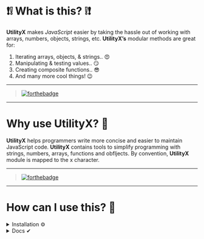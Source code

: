 # ❗❕ What is this? ❕❗
**UtilityX** makes _JavaScript_ easier by taking the hassle out of working with arrays, numbers, objects, strings, etc.
**UtilityX’s** modular methods are great for:

1. Iterating arrays, objects, & strings.. :heart_eyes:
2. Manipulating & testing values.. :smirk:
3. Creating composite functions.. :sunglasses:
4. And many more cool things! :wink:

---

> [![forthebadge](https://forthebadge.com/images/badges/powered-by-responsibility.svg)](https://debugleader.github.io)

---
# Why use UtilityX? 🚀
**UtilityX** helps programmers write more concise and easier to maintain JavaScript code. **UtilityX** contains tools to simplify programming with strings, numbers, arrays, functions and obfljects. By convention, **UtilityX** module is mapped to the x character.

---

> [![forthebadge](https://forthebadge.com/images/badges/built-by-developers.svg)](https://debugleader.github.io)

---

# How can I use this? 🤔
<details>
  <summary>Installation ⚙</summary>
  <hr />
  
  ```bash
  > npm i utilityx
  ```
  ```bash
  > const x = require("utilityx");
  ```
  <hr />
  </details>
  <details>
  <summary>Docs ✔</summary>
    <hr />
  <details>
  <summary>Check For Integers 🔢</summary>
  <br />
  
  ```javascript
    x.isInt(1);
    // => true

  ```
  </details>
  
  <details>
  <summary>Check For Floats 🔢</summary>
  <br />
  
  ```javascript
    x.isFloat(1.1);
    // => true

  ```
  </details>
  
  <details>
  <summary>Check For Strings :capital_abcd:</summary>
  <br />
  
  ```javascript
    x.isString('Hello World!');
    // => true

  ```
  </details>
  
  <details>
  <summary>Check For Arrays ✔</summary>
  <br />
  
  ```javascript
    x.isArray(['Hello', 'World', '!']);
    // => true

  ```
  </details>
  <details>
  <summary>Round Numbers ⭕</summary>
  <br />
  ---
  parameters: number, amount of decimal places
  ---
  ```javascript
    x.round(10.55555555, 2)
    // => 10.56

  ```
  </details>

</details>

---

> [![forthebadge](https://forthebadge.com/images/badges/ctrl-c-ctrl-v.svg)](https://debugleader.github.io)

---

# Is it tested? 🧪
Tested in **Chrome 74-75**, **Firefox 66-67**, **IE 11**, **Edge 18**, **Safari 11-12**, & **Node.js 8-12**.

---

> [![forthebadge](https://forthebadge.com/images/badges/certified-yourboyserge.svg)](https://debugleader.github.io)

---

# How can I contribute? 🎉

Please read this [document](CONTRIBUTING.md) before contributing to **UtilityX**! All bug fixes, improvements are appreciated ♥

---

> [![forthebadge](https://forthebadge.com/images/badges/built-with-love.svg)](https://debugleader.github.io)

---

# What about the license? 📃
 **UtilityX** is released under the _MIT_ license & supports modern environments.

> <img src="https://images.unsplash.com/photo-1518932945647-7a1c969f8be2?ixlib=rb-1.2.1&ixid=eyJhcHBfaWQiOjEyMDd9&auto=format&fit=crop&w=1489&q=80" width="600">

---

> [![forthebadge](https://forthebadge.com/images/badges/built-with-grammas-recipe.svg)](https://debugleader.github.io)

---

> [![forthebadge](https://forthebadge.com/images/badges/made-with-javascript.svg)](https://debugleader.github.io)

---
